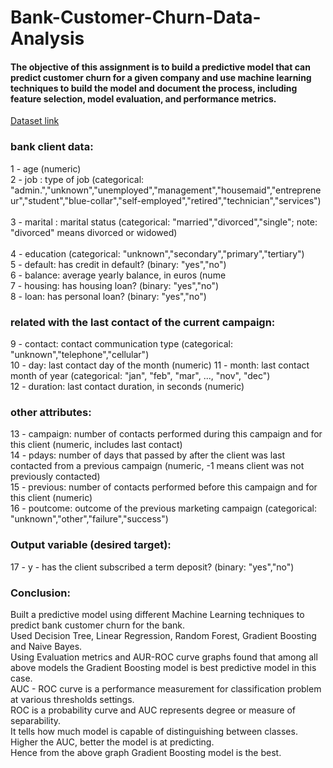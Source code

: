 # Bank-Customer-Churn-Data-Analysis

#### The objective of this assignment is to build a predictive model that can predict customer churn for a given company and use machine learning techniques to build the model and document the process, including feature selection, model evaluation, and performance metrics.

[Dataset link](https://www.kaggle.com/competitions/bank-marketing-uci/overview)

### bank client data:
   1 - age (numeric)</br>
   2 - job : type of job (categorical: "admin.","unknown","unemployed","management","housemaid","entrepreneur","student","blue-collar","self-employed","retired","technician","services")</br>                                       
   3 - marital : marital status (categorical: "married","divorced","single"; note: "divorced" means divorced or widowed)</br></br>
   4 - education (categorical: "unknown","secondary","primary","tertiary")</br>
   5 - default: has credit in default? (binary: "yes","no")</br>
   6 - balance: average yearly balance, in euros (nume</br>
   7 - housing: has housing loan? (binary: "yes","no")</br>
   8 - loan: has personal loan? (binary: "yes","no")</br>
### related with the last contact of the current campaign:</br>
   9 - contact: contact communication type (categorical: "unknown","telephone","cellular") </br>
  10 - day: last contact day of the month (numeric)
  11 - month: last contact month of year (categorical: "jan", "feb", "mar", ..., "nov", "dec")</br>
  12 - duration: last contact duration, in seconds (numeric)</br>
### other attributes:
  13 - campaign: number of contacts performed during this campaign and for this client (numeric, includes last contact)</br>
  14 - pdays: number of days that passed by after the client was last contacted from a previous campaign (numeric, -1 means client was not previously contacted)</br>
  15 - previous: number of contacts performed before this campaign and for this client (numeric)</br>
  16 - poutcome: outcome of the previous marketing campaign (categorical: "unknown","other","failure","success")</br>
### Output variable (desired target):
  17 - y - has the client subscribed a term deposit? (binary: "yes","no")</br>
  
### Conclusion:
Built a predictive model using different Machine Learning techniques to predict bank customer churn for the bank.</br>
Used Decision Tree, Linear Regression, Random Forest, Gradient Boosting and Naive Bayes.</br>
Using Evaluation metrics and AUR-ROC curve graphs found that among all above models the Gradient Boosting model is best predictive model in this case.</br>
AUC - ROC curve is a performance measurement for classification problem at various thresholds settings. </br>
ROC is a probability curve and AUC represents degree or measure of separability. </br>
It tells how much model is capable of distinguishing between classes. </br>
Higher the AUC, better the model is at predicting. </br>
Hence from the above graph Gradient Boosting model is the best.</br>
